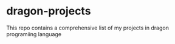 # dragon-projects
This repo contains a comprehensive list of my projects in dragon programiing language
